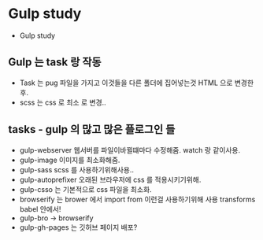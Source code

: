 ﻿# Gulp study

- Gulp study

## Gulp 는 task 랑 작동

- Task 는 pug 파일을 가지고 이것들을 다른 폴더에 집어넣는것 HTML 으로 변경한후.
- scss 는 css 로 최소 로 변경..

## tasks - gulp 의 많고 많은 플로그인 들 
- gulp-webserver 웹서버를 파일이바뀔떄마다 수정해줌. watch 랑 같이사용.
- gulp-image 이미지를 최소화해줌.
- gulp-sass scss 를 사용하기위해사용..
- gulp-autoprefixer 오래된 브라우저에 css 를 적용시키기위해.
- gulp-csso 는 기본적으로 css 파일을 최소화.
- browserify 는 brower 에서 import from 이런걸 사용하기위해 사용 transforms babel 안에서!
- gulp-bro -> browserify
- gulp-gh-pages 는 깃허브 페이지 배포?
